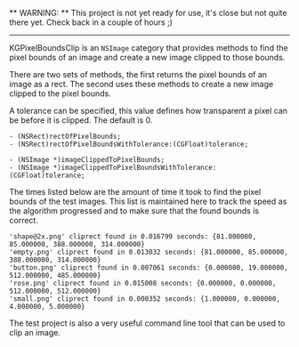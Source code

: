 ** WARNING: ** This project is not yet ready for use, it's close but not quite there yet. Check back in a couple of hours ;)

---

KGPixelBoundsClip is an `NSImage` category that provides methods to find the pixel bounds of an image and create a new image clipped to those bounds.

There are two sets of methods, the first returns the pixel bounds of an image as a rect. The second uses these methods to create a new image clipped to the pixel bounds.

A tolerance can be specified, this value defines how transparent a pixel can be before it is clipped. The default is 0.

``` obj-c
- (NSRect)rectOfPixelBounds;
- (NSRect)rectOfPixelBoundsWithTolerance:(CGFloat)tolerance;

- (NSImage *)imageClippedToPixelBounds;
- (NSImage *)imageClippedToPixelBoundsWithTolerance:(CGFloat)tolerance;
```

The times listed below are the amount of time it took to find the pixel bounds of the test images. This list is maintained here to track the speed as the algorithm progressed and to make sure that the found bounds is correct.

```
'shape@2x.png' cliprect found in 0.016799 seconds: {81.000000, 85.000000, 388.000000, 314.000000}
'empty.png' cliprect found in 0.013032 seconds: {81.000000, 85.000000, 388.000000, 314.000000}
'button.png' cliprect found in 0.007061 seconds: {0.000000, 19.000000, 512.000000, 485.000000}
'rose.png' cliprect found in 0.015008 seconds: {0.000000, 0.000000, 512.000000, 512.000000}
'small.png' cliprect found in 0.000352 seconds: {1.000000, 0.000000, 4.000000, 5.000000}
```

The test project is also a very useful command line tool that can be used to clip an image.